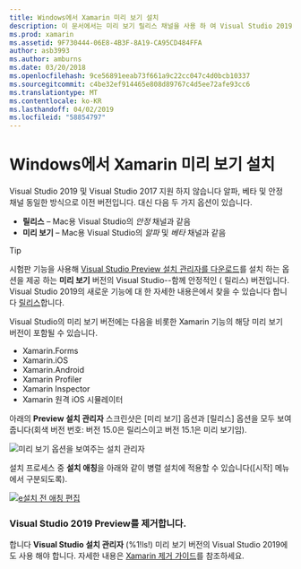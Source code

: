 ```yaml
---
title: Windows에서 Xamarin 미리 보기 설치
description: 이 문서에서는 미리 보기 릴리스 채널을 사용 하 여 Visual Studio 2019에 Xamarin 미리 보기 버전을 설치 하는 방법을 설명 합니다.
ms.prod: xamarin
ms.assetid: 9F730444-06E8-4B3F-8A19-CA95CD484FFA
author: asb3993
ms.author: amburns
ms.date: 03/20/2018
ms.openlocfilehash: 9ce56891eeab73f661a9c22cc047c4d0bcb10337
ms.sourcegitcommit: c4be32ef914465e808d89767c4d5ee72afe93cc6
ms.translationtype: MT
ms.contentlocale: ko-KR
ms.lasthandoff: 04/02/2019
ms.locfileid: "58854797"
---
```

# <a name="installing-xamarin-preview-on-windows"></a>Windows에서 Xamarin 미리 보기 설치

Visual Studio 2019 및 Visual Studio 2017 지원 하지 않습니다 알파, 베타 및 안정 채널 동일한 방식으로 이전 버전입니다. 대신 다음 두 가지 옵션이 있습니다.

- **릴리스** – Mac용 Visual Studio의 _안정_ 채널과 같음
- **미리 보기** – Mac용 Visual Studio의 _알파_ 및 _베타_ 채널과 같음

> [!TIP]
> 시험판 기능을 사용해 [Visual Studio Preview 설치 관리자를 다운로드](https://visualstudio.microsoft.com/vs/preview/)를 설치 하는 옵션을 제공 하는 **미리 보기** 버전의 Visual Studio--함께 안정적인 ( 릴리스) 버전입니다. Visual Studio 2019의 새로운 기능에 대 한 자세한 내용은에서 찾을 수 있습니다 합니다 [릴리스](https://docs.microsoft.com/visualstudio/releases/2019/release-notes)합니다.

Visual Studio의 미리 보기 버전에는 다음을 비롯한 Xamarin 기능의 해당 미리 보기 버전이 포함될 수 있습니다.

- Xamarin.Forms
- Xamarin.iOS
- Xamarin.Android
- Xamarin Profiler
- Xamarin Inspector
- Xamarin 원격 iOS 시뮬레이터

아래의 **Preview 설치 관리자** 스크린샷은 [미리 보기] 옵션과 [릴리스] 옵션을 모두 보여줍니다(회색 버전 번호: 버전 15.0은 릴리스이고 버전 15.1은 미리 보기임).

![미리 보기 옵션을 보여주는 설치 관리자](windows-images/vs2017-installer.jpg)

설치 프로세스 중 **설치 애칭**을 아래와 같이 병렬 설치에 적용할 수 있습니다([시작] 메뉴에서 구분되도록).

[![e설치 전 애칭 편집](windows-images/vs2017-nickname-sml.png "설치 전 애칭 편집")](windows-images/vs2017-nickname.png#lightbox)

### <a name="uninstalling-visual-studio-2019-preview"></a>Visual Studio 2019 Preview를 제거합니다.

합니다 **Visual Studio 설치 관리자** (%1!ls!) 미리 보기 버전의 Visual Studio 2019에도 사용 해야 합니다. 자세한 내용은 [Xamarin 제거 가이드](uninstalling-xamarin.md#uninstallvs2017)를 참조하세요.

